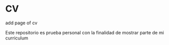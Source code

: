 # CV
add page of cv

Este repositorio es prueba personal con la finalidad de mostrar parte de mi curriculum  
